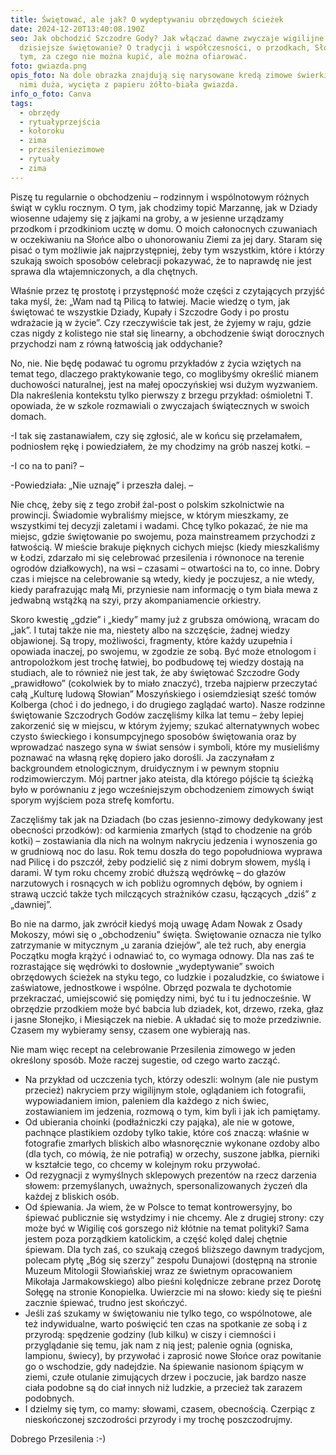 ```yaml
---
title: Świętować, ale jak? O wydeptywaniu obrzędowych ścieżek
date: 2024-12-20T13:40:08.190Z
seo: Jak obchodzić Szczodre Gody? Jak włączać dawne zwyczaje wigilijne w nasze
  dzisiejsze świętowanie? O tradycji i współczesności, o przodkach, Słońcu i
  tym, za czego nie można kupić, ale można ofiarować.
foto: gwiazda.png
opis_foto: Na dole obrazka znajdują się narysowane kredą zimowe świerki. Nad
  nimi duża, wycięta z papieru żółto-biała gwiazda.
info_o_foto: Canva
tags:
  - obrzędy
  - rytuałyprzejścia
  - kołoroku
  - zima
  - przesileniezimowe
  - rytuały
  - zima
---
```

Piszę tu regularnie o obchodzeniu – rodzinnym i wspólnotowym różnych świąt w cyklu rocznym. O tym, jak chodzimy topić Marzannę, jak w Dziady wiosenne udajemy się z jajkami na groby, a w jesienne urządzamy przodkom i przodkiniom ucztę w domu. O moich całonocnych czuwaniach w oczekiwaniu na Słońce albo o uhonorowaniu Ziemi za jej dary. Staram się pisać o tym możliwie jak najprzystępniej, żeby tym wszystkim, które i którzy szukają swoich sposobów celebracji pokazywać, że to naprawdę nie jest sprawa dla wtajemniczonych, a dla chętnych.

Właśnie przez tę prostotę i przystępność może części z czytających przyjść taka myśl, że: „Wam nad tą Pilicą to łatwiej. Macie wiedzę o tym, jak świętować te wszystkie Dziady, Kupały i Szczodre Gody i po prostu wdrażacie ją w życie”. Czy rzeczywiście tak jest, że żyjemy w raju, gdzie czas nigdy z kolistego nie stał się linearny, a obchodzenie świąt dorocznych przychodzi nam z równą łatwością jak oddychanie?

No, nie. Nie będę podawać tu ogromu przykładów z życia wziętych na temat tego, dlaczego praktykowanie tego, co moglibyśmy określić mianem duchowości naturalnej, jest na małej opoczyńskiej wsi dużym wyzwaniem. Dla nakreślenia kontekstu tylko pierwszy z brzegu przykład: ośmioletni T. opowiada, że w szkole rozmawiali o zwyczajach świątecznych w swoich domach.

\-I tak się zastanawiałem, czy się zgłosić, ale w końcu się przełamałem, podniosłem rękę i powiedziałem, że my chodzimy na grób naszej kotki. –  

\-I co na to pani? –  

\-Powiedziała: „Nie uznaję” i przeszła dalej. – 

Nie chcę, żeby się z tego zrobił żal-post o polskim szkolnictwie na prowincji. Świadomie wybraliśmy miejsce, w którym mieszkamy, ze wszystkimi tej decyzji zaletami i wadami. Chcę tylko pokazać, że nie ma miejsc, gdzie świętowanie po swojemu, poza mainstreamem przychodzi z łatwością. W mieście brakuje pięknych cichych miejsc (kiedy mieszkaliśmy w Łodzi, zdarzało mi się celebrować przesilenia i równonoce na terenie ogrodów działkowych), na wsi – czasami – otwartości na to, co inne. Dobry czas i miejsce na celebrowanie są wtedy, kiedy je poczujesz, a nie wtedy, kiedy parafrazując małą Mi, przyniesie nam informację o tym biała mewa z jedwabną wstążką na szyi, przy akompaniamencie orkiestry.

Skoro kwestię „gdzie” i „kiedy” mamy już z grubsza omówioną, wracam do „jak”. I tutaj także nie ma, niestety albo na szczęście, żadnej wiedzy objawionej. Są tropy, możliwości, fragmenty, które każdy uzupełnia i opowiada inaczej, po swojemu, w zgodzie ze sobą. Być może etnologom i antropolożkom jest trochę łatwiej, bo podbudowę tej wiedzy dostają na studiach, ale to również nie jest tak, że aby świętować Szczodre Gody „prawidłowo” (cokolwiek by to miało znaczyć), trzeba najpierw przeczytać całą „Kulturę ludową Słowian” Moszyńskiego i osiemdziesiąt sześć tomów Kolberga (choć i do jednego, i do drugiego zaglądać warto).
Nasze rodzinne świętowanie Szczodrych Godów zaczęliśmy kilka lat temu – żeby lepiej zakorzenić się w miejscu, w którym żyjemy; szukać alternatywnych wobec czysto świeckiego i konsumpcyjnego sposobów świętowania oraz by wprowadzać naszego syna w świat sensów i symboli, które my musieliśmy poznawać na własną rękę dopiero jako dorośli. Ja zaczynałam z backgroundem etnologicznym, druidycznym i w pewnym stopniu rodzimowierczym. Mój partner jako ateista, dla którego pójście tą ścieżką było w porównaniu z jego wcześniejszym obchodzeniem zimowych świąt sporym wyjściem poza strefę komfortu.

Zaczęliśmy tak jak na Dziadach (bo czas jesienno-zimowy dedykowany jest obecności przodków): od karmienia zmarłych (stąd to chodzenie na grób kotki) – zostawiania dla nich na wolnym nakryciu jedzenia i wynoszenia go w grudniową noc do lasu. Rok temu doszła do tego popołudniowa wyprawa nad Pilicę i do pszczół, żeby podzielić się z nimi dobrym słowem, myślą i darami. W tym roku chcemy zrobić dłuższą wędrówkę – do głazów narzutowych i rosnących w ich pobliżu ogromnych dębów, by ogniem i strawą uczcić także tych milczących strażników czasu, łączących „dziś” z „dawniej”.

Bo nie na darmo, jak zwrócił kiedyś moją uwagę Adam Nowak z Osady Mokoszy, mówi się o „obchodzeniu” święta. Świętowanie oznacza nie tylko zatrzymanie w mitycznym „u zarania dziejów”, ale też ruch, aby energia Początku mogła krążyć i odnawiać to, co wymaga odnowy. Dla nas zaś te rozrastające się wędrówki to dosłownie „wydeptywanie” swoich obrzędowych ścieżek na styku tego, co ludzkie i pozaludzkie, co światowe i zaświatowe, jednostkowe i wspólne. Obrzęd pozwala te dychotomie przekraczać, umiejscowić się pomiędzy nimi, być tu i tu jednocześnie. W obrzędzie przodkiem może być babcia lub dziadek, kot, drzewo, rzeka, głaz i jasne Słonejko, i Miesiączek na niebie. A układać się to może przedziwnie. Czasem my wybieramy sensy, czasem one wybierają nas.

Nie mam więc recept na celebrowanie Przesilenia zimowego w jeden określony sposób. Może raczej sugestie, od czego warto zacząć.

* Na przykład od uczczenia tych, którzy odeszli: wolnym (ale nie pustym przecież) nakryciem przy wigilijnym stole, oglądaniem ich fotografii, wypowiadaniem imion, paleniem dla każdego z nich świec, zostawianiem im jedzenia, rozmową o tym, kim byli i jak ich pamiętamy.
* Od ubierania choinki (podłaźniczki czy pająka), ale nie w gotowe, pachnące plastikiem ozdoby tylko takie, które coś znaczą: właśnie w fotografie zmarłych bliskich albo własnoręcznie wykonane ozdoby albo (dla tych, co mówią, że nie potrafią) w orzechy, suszone jabłka, pierniki w kształcie tego, co chcemy w kolejnym roku przywołać.
* Od rezygnacji z wymyślnych sklepowych prezentów na rzecz darzenia słowem: przemyślanych, uważnych, spersonalizowanych życzeń dla każdej z bliskich osób.
* Od śpiewania. Ja wiem, że w Polsce to temat kontrowersyjny, bo śpiewać publicznie się wstydzimy i nie chcemy. Ale z drugiej strony: czy może być w Wigilię coś gorszego niż kłótnie na temat polityki? Sama jestem poza porządkiem katolickim, a część kolęd dalej chętnie śpiewam. Dla tych zaś, co szukają czegoś bliższego dawnym tradycjom, polecam płytę „Bóg się szerzy” zespołu Dunajowi (dostępną na stronie Muzeum Mitologii Słowiańskiej wraz ze świetnym opracowaniem Mikołaja Jarmakowskiego) albo pieśni kolędnicze zebrane przez Dorotę Sołęgę na stronie Konopielka. Uwierzcie mi na słowo: kiedy się te pieśni zacznie śpiewać, trudno jest skończyć.
* Jeśli zaś szukamy w świętowaniu nie tylko tego, co wspólnotowe, ale też indywidualne, warto poświęcić ten czas na spotkanie ze sobą i z przyrodą: spędzenie godziny (lub kilku) w ciszy i ciemności i przyglądanie się temu, jak nam z nią jest; palenie ognia (ogniska, lampionu, świecy), by przywołać i zaprosić nowe Słońce oraz powitanie go o wschodzie, gdy nadejdzie. Na śpiewanie nasionom śpiącym w ziemi, czułe otulanie zimujących drzew i poczucie, jak bardzo nasze ciała podobne są do ciał innych niż ludzkie, a przecież tak zarazem podobnych.
* I dzielmy się tym, co mamy: słowami, czasem, obecnością. Czerpiąc z nieskończonej szczodrości przyrody i my trochę poszczodrujmy.

Dobrego Przesilenia :-)